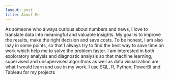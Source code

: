 ```yaml
---
layout: post
title: About Me
---
```


As someone who always curious about numbers and news, I love to translate data into meaningful and valuable insights. My goal is to improve the results, make the right decision and save costs. 
To be honest, I am also lazy in some points, so that I always try to find the best way to save time on work which help me to solve the problem faster. 
I am interested in both exploratory analysis and diagnostic analysis so that machine learning, supervised and unsupervised algorithms as well as data visualization are what I would learn and use in my work. 
I use SQL, R, Python, PowerBI and Tableau for my projects 
